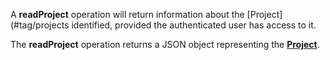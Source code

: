 A **readProject** operation will return information about the [Project](#tag/projects identified, provided the authenticated user has access to it.

The **readProject** operation returns a JSON object representing the [**Project**](#tag/projects).
